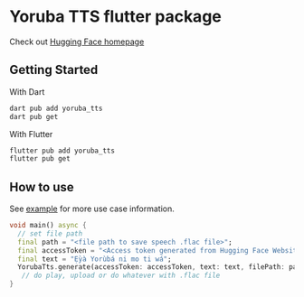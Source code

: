 # Yoruba TTS flutter package

Check out
[Hugging Face homepage](https://huggingface.co/)

## Getting Started

With Dart
```bash
dart pub add yoruba_tts
dart pub get
```

With Flutter
```bash
flutter pub add yoruba_tts
flutter pub get
```


## How to use

See [example](https://github.com/haybankz/yoruba_tts/blob/main/example/example.dart) for more use case information.

```dart
void main() async {
  // set file path
  final path = "<file path to save speech .flac file>";
  final accessToken = "<Access token generated from Hugging Face Website>";
  final text = "Ẹ̀yà Yorùbá ni mo ti wá";
  YorubaTts.generate(accessToken: accessToken, text: text, filePath: path);
   // do play, upload or do whatever with .flac file
}
```

